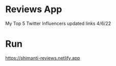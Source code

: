 # Reviews App
My Top 5 Twitter Influencers
updated links 4/6/22

# Run
https://shimanti-reviews.netlify.app
